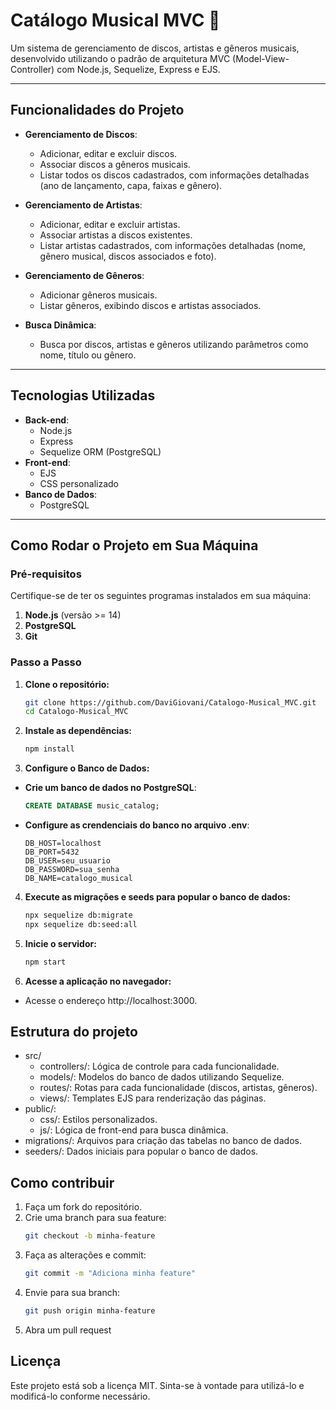 # Catálogo Musical MVC 🎵

Um sistema de gerenciamento de discos, artistas e gêneros musicais, desenvolvido utilizando o padrão de arquitetura MVC (Model-View-Controller) com Node.js, Sequelize, Express e EJS.

---

## Funcionalidades do Projeto

- **Gerenciamento de Discos**:
  - Adicionar, editar e excluir discos.
  - Associar discos a gêneros musicais.
  - Listar todos os discos cadastrados, com informações detalhadas (ano de lançamento, capa, faixas e gênero).

- **Gerenciamento de Artistas**:
  - Adicionar, editar e excluir artistas.
  - Associar artistas a discos existentes.
  - Listar artistas cadastrados, com informações detalhadas (nome, gênero musical, discos associados e foto).

- **Gerenciamento de Gêneros**:
  - Adicionar gêneros musicais.
  - Listar gêneros, exibindo discos e artistas associados.

- **Busca Dinâmica**:
  - Busca por discos, artistas e gêneros utilizando parâmetros como nome, título ou gênero.

---

## Tecnologias Utilizadas

- **Back-end**:
  - Node.js
  - Express
  - Sequelize ORM (PostgreSQL)
- **Front-end**:
  - EJS
  - CSS personalizado
- **Banco de Dados**:
  - PostgreSQL

---

## Como Rodar o Projeto em Sua Máquina

### Pré-requisitos

Certifique-se de ter os seguintes programas instalados em sua máquina:
1. **Node.js** (versão >= 14)
2. **PostgreSQL**
3. **Git**

### Passo a Passo

1. **Clone o repositório:**
   ```bash
   git clone https://github.com/DaviGiovani/Catalogo-Musical_MVC.git
   cd Catalogo-Musical_MVC

2. **Instale as dependências:**
   ```bash
   npm install
   
3. **Configure o Banco de Dados:**
- **Crie um banco de dados no PostgreSQL**:
   ```sql
   CREATE DATABASE music_catalog;
- **Configure as crendenciais do banco no arquivo .env**:
  ```env
  DB_HOST=localhost
  DB_PORT=5432
  DB_USER=seu_usuario
  DB_PASSWORD=sua_senha
  DB_NAME=catalogo_musical

4. **Execute as migrações e seeds para popular o banco de dados:**
   ```bash
   npx sequelize db:migrate
   npx sequelize db:seed:all

5. **Inicie o servidor:**
   ```bash
   npm start

6. **Acesse a aplicação no navegador:**
- Acesse o endereço http://localhost:3000.

## Estrutura do projeto
- src/
  - controllers/: Lógica de controle para cada funcionalidade.
  - models/: Modelos do banco de dados utilizando Sequelize.
  - routes/: Rotas para cada funcionalidade (discos, artistas, gêneros).
  - views/: Templates EJS para renderização das páginas.
- public/:
  - css/: Estilos personalizados.
  - js/: Lógica de front-end para busca dinâmica.
- migrations/: Arquivos para criação das tabelas no banco de dados.
- seeders/: Dados iniciais para popular o banco de dados.

## Como contribuir

1. Faça um fork do repositório.
2. Crie uma branch para sua feature:
   ```bash
   git checkout -b minha-feature
3. Faça as alterações e commit:
    ```bash
   git commit -m "Adiciona minha feature"
4. Envie para sua branch:
   ```bash
   git push origin minha-feature
5. Abra um pull request

## Licença

Este projeto está sob a licença MIT. Sinta-se à vontade para utilizá-lo e modificá-lo conforme necessário.


